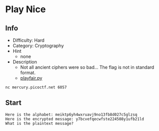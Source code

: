 Play Nice
=====================================================

## Info
* Difficulty: Hard
* Category: Cryptography
* Hint
    * none
* Description
    * Not all ancient ciphers were so bad... The flag is not in standard format.
    * [playfair.py](playfair.py)

```
nc mercury.picoctf.net 6057
```

## Start 
```
Here is the alphabet: meiktp6yh4wxruavj9no13fb8d027c5glzsq
Here is the encrypted message: y7bcvefqecwfste224508y1ufb21ld
What is the plaintext message? 
```